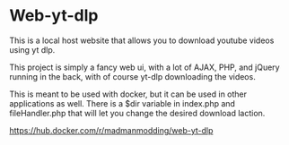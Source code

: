 # Web-yt-dlp
This is a local host website that allows you to download youtube videos using yt dlp.

This project is simply a fancy web ui, with a lot of AJAX, PHP, and jQuery running in the back, with of course yt-dlp downloading the videos.

This is meant to be used with docker, but it can be used in other applications as well.
There is a $dir variable in index.php and fileHandler.php that will let you change the desired download laction.

https://hub.docker.com/r/madmanmodding/web-yt-dlp